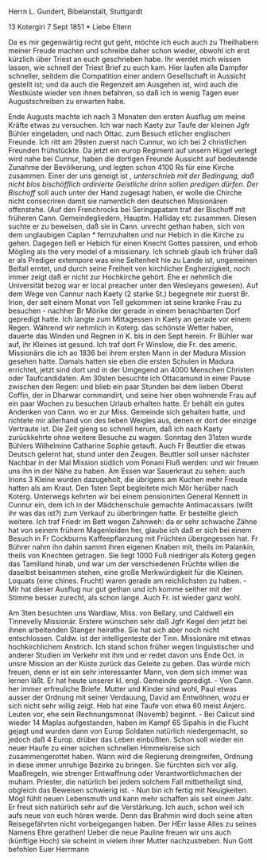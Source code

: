 Herrn L. Gundert, Bibelanstalt, Stuttgardt

13 Kotergiri 7 Sept 1851
 <Sonntag>*
Liebe Eltern

Da es mir gegenwärtig recht gut geht, möchte ich euch auch zu Theilhabern meiner Freude machen und schreibe daher schon wieder, obwohl ich erst kürzlich über Triest an euch geschrieben habe. Ihr werdet mich wissen lassen, wie schnell der Triest Brief zu euch kam. Hier laufen alle Dampfer schneller, seitdem die Compatition einer andern Gesellschaft in Aussicht gestellt ist; und da auch die Regenzeit am Ausgehen ist, wird auch die Westküste wieder von ihnen befahren, so daß ich in wenig Tagen euer Augustschreiben zu erwarten habe.

Ende Augusts machte ich nach 3 Monaten den ersten Ausflug um meine Kräfte etwas zu versuchen. Ich war nach Kaety zur Taufe der kleinen Jgfr Bühler eingeladen, und nach Ottac. zum Besuch etlicher englischen Freunde. Ich ritt am 29sten zuerst nach Cunnur, wo ich bei 2 christlichen Freunden frühstückte. Da jetzt ein europ Regiment auf unsern Hügel verlegt wird nahe bei Cunnur, haben die dortigen Freunde Aussicht auf bedeutende Zunahme der Bevölkerung, und legten schon 4100 Rs für eine Kirche zusammen. Einer der uns geneigt ist <Stokes>*, unterschrieb mit der Bedingung, daß nicht blos bischöfflich ordinierte Geistliche drinn sollen predigen dürfen. Der Bischoff <Dealtry>* soll auch unter der Hand zugesagt haben, er wolle die Chirche nicht consecriren damit sie namentlich den deutschen Missionären offenstehe. (Auf den Frenchrocks bei Seringapatam traf der Bischoff mit früheren Cann. Gemeindegliedern, Hauptm. Halliday etc zusammen. Diesen suchte er zu beweisen, daß sie in Cann. unrecht gethan haben, sich von dem unglaubigen Caplan <Kinloch>* fernzuhalten und nur Hebich in die Kirche zu gehen. Dagegen ließ er Hebich für einen Knecht Gottes passiren, und erhob Mögling als the very model of a missionary. Ich schrieb glaub ich früher daß er <Dealtry> als Prediger extempore was eine Seltenheit hie zu Lande ist, ungemeinen Beifall erntet, und durch seine Freiheit von kirchlicher Engherzigkeit, noch immer zeigt daß er nicht zur Hochkirche gehört. Ehe er nehmlich die Universität bezog war er local preacher unter den Wesleyans gewesen). 
Auf dem Wege von Cannur nach Kaety (2 starke St.) begegnete mir zuerst Br. Irion, der seit einem Monat von Tell gekommen ist seine kranke Frau zu besuchen - nachher Br Mörike der gerade in einem benachbarten Dorf gepredigt hatte. Ich langte zum Mittagessen in Kaety an gerade vor einem Regen. Während wir nehmlich in Koterg. das schönste Wetter haben, dauerte das Winden und Regnen in K. bis in den Sept herein. Fr Bühler war auf, ihr Kleines ist gesund. Ich traf dort Fr Winslow, die Fr. des americ. Missionärs die ich ao 1836 bei ihrem ersten Mann in der Madura Mission gesehen hatte. Damals hatten sie eben die ersten Schulen in Madura errichtet, jetzt sind dort und in der Umgegend an 4000 Menschen Christen oder Taufcandidaten. Am 30sten besuchte ich Ottacamund in einer Pause zwischen den Regen: und blieb ein paar Stunden bei dem lieben Oberst Coffin, der in Dharwar commandirt, und seine hier oben wohnende Frau auf ein paar Wochen zu besuchen Urlaub erhalten hatte. Er behält ein gutes Andenken von Cann. wo er zur Miss. Gemeinde sich gehalten hatte, und richtete mir allerhand von des lieben Weigles aus, denen er dort der einzige Vertraute ist. Die Zeit gieng so schnell herum, daß ich nach Kaety zurückkehrte ohne weitere Besuche zu wagen. Sonntag den 31sten wurde Bühlers Wilhelmine Catharine Sophie getauft. Auch Fr Beuttler die etwas Deutsch gelernt hat, stund unter den Zeugen. Beuttler soll unser nächster Nachbar in der Mal Mission südlich vom Ponani Fluß werden: und wir freuen uns ihn in der Nähe zu haben. Am Essen war Sauerkraut zu sehen: auch Irions 3 Kleine wurden dazugeholt, die übrigens am Kuchen mehr Freude hatten als am Kraut. Den 1sten Sept begleitete mich Mör herüber nach Koterg. Unterwegs kehrten wir bei einem pensionirten General Kennett in Cunnur ein, dem ich in der Mädchenschule gemachte Antimacassars (wißt ihr was das ist?) zum Verkauf zu überbringen hatte. Er bestellte gleich weitere. Ich traf Friedr im Bett wegen Zahnweh: da er sehr schwache Zähne hat von seinem frühern Magenleiden her, glaube ich daß er sich bei einem Besuch in Fr Cockburns Kaffeepflanzung mit Früchten übergegessen hat. Fr Bührer nahm ihn dahin sammt ihren eigenen Knaben mit, theils im Palankin, theils von Knechten getragen. Sie liegt 1000 Fuß niedriger als Koterg gegen das Tamilland hinab, und war um der verschiedenen Früchte willen die daselbst beisammen stehen, eine große Merkwürdigkeit für die Kleinen. Loquats (eine chines. Frucht) waren gerade am reichlichsten zu haben. - Mir hat dieser Ausflug nur gut gethan und ich komme seither mit der Stimme besser zurecht, als schon lange. Auch Fr. ist wieder ganz wohl.

Am 3ten besuchten uns Wardlaw, Miss. von Bellary, und Caldwell ein Tinnevelly Missionär. Erstere wünschen sehr daß Jgfr Kegel den jetzt bei ihnen arbeitenden Stanger heirathe. Sie hat sich aber noch nicht entschlossen. Caldw. ist der intelligenteste der Tinn. Missionäre mit etwas hochkirchlichem Anstrich. Ich stand schon früher wegen linguistischer und anderer Studien im Verkehr mit ihm und er redet davon uns Ende Oct. in unsre Mission an der Küste zurück das Geleite zu geben. Das würde mich freuen, denn er ist ein sehr interessanter Mann, von dem sich immer was lernen läßt. Er hat heute unserer kl. engl. Gemeinde gepredigt. - Von Cann. her immer erfreuliche Briefe. Mutter und Kinder sind wohl, Paul etwas ausser der Ordnung mit seiner Verdauung, David am Entwöhnen, wozu er sich nicht sehr willig zeigt. Heb hat eine Taufe von etwa 60 meist Anjerc. Leuten vor, ehe sein Rechnungsmonat (Novemb) beginnt. - Bei Calicut sind wieder 14 Maplas aufgestanden, haben im Kampf 65 Sipahis in die Flucht gejagt und wurden dann von Europ Soldaten natürlich niedergemacht, so jedoch daß 4 Europ. drüber das Leben einbüßten. Schon soll wieder ein neuer Haufe zu einer solchen schnellen Himmelsreise sich zusammengerottet haben. Wann wird die Regierung dreingreifen, Ordnung in diese immer unruhige Bezirke zu bringen. Sie fürchten sich vor allg. Maaßregeln, wie strenger Entwaffnung oder Verantwortlichmachen der muham. Priester, die natürlich bei jedem solchem Fall mitbetheiligt sind, obgleich das Beweisen schwierig ist. - Nun bin ich fertig mit Neuigkeiten. Mögl fühlt neuen Lebensmuth und kann mehr schaffen als seit einem Jahr. Er freut sich natürlich sehr auf die Verstärkung. Ich auch, schon weil ich aufs neue von euch hören werde. Denn das Brahmin wird doch seine alten Reisegefährten nicht vorbeigegangen haben. Der HErr lasse Alles zu seines Namens Ehre gerathen! Ueber die neue Pauline freuen wir uns auch (künftige Hoch) sie scheint in vielem ihrer Mutter nachzustreben. Nun Gott befohlen
 Euer Herrmann
